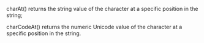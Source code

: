 charAt() returns the string value of the character at a specific position in the string;

charCodeAt() returns the numeric Unicode value of the character at  a specific position in the string.
